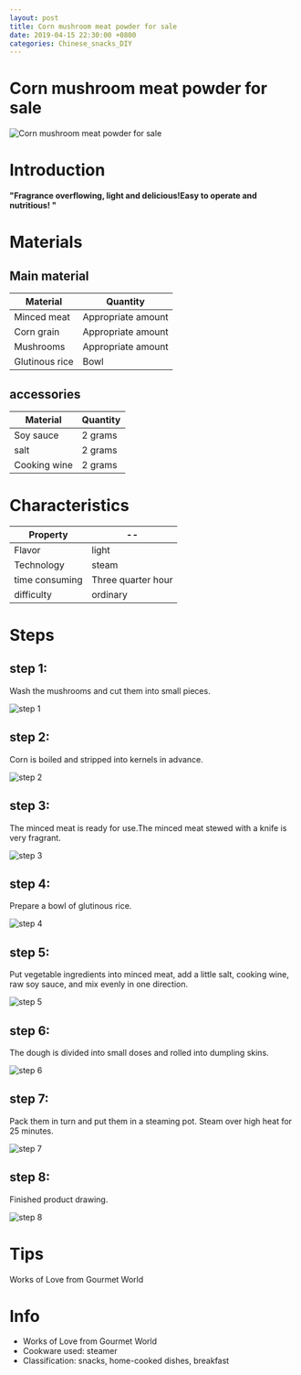 ```yaml
---
layout: post
title: Corn mushroom meat powder for sale
date: 2019-04-15 22:30:00 +0800
categories: Chinese_snacks_DIY
---
```


# Corn mushroom meat powder for sale

![Corn mushroom meat powder for sale]({{site.baseurl}}/img/448107/448107.jpg)

# Introduction

**"Fragrance overflowing, light and delicious!Easy to operate and nutritious! "**

# Materials


## Main material

Material|Quantity
--|--
Minced meat|Appropriate amount
Corn grain|Appropriate amount
Mushrooms|Appropriate amount
Glutinous rice|Bowl

## accessories

Material|Quantity
--|--
Soy sauce|2 grams
salt|2 grams
Cooking wine|2 grams

# Characteristics

Property|--
--|--
Flavor|light
Technology|steam
time consuming|Three quarter hour
difficulty|ordinary

# Steps

## step 1:

Wash the mushrooms and cut them into small pieces.

![step 1]({{site.baseurl}}/img/448107/1.jpg)

## step 2:

Corn is boiled and stripped into kernels in advance.

![step 2]({{site.baseurl}}/img/448107/2.jpg)

## step 3:

The minced meat is ready for use.The minced meat stewed with a knife is very fragrant.

![step 3]({{site.baseurl}}/img/448107/3.jpg)

## step 4:

Prepare a bowl of glutinous rice.

![step 4]({{site.baseurl}}/img/448107/4.jpg)

## step 5:

Put vegetable ingredients into minced meat, add a little salt, cooking wine, raw soy sauce, and mix evenly in one direction.

![step 5]({{site.baseurl}}/img/448107/5.jpg)

## step 6:

The dough is divided into small doses and rolled into dumpling skins.

![step 6]({{site.baseurl}}/img/448107/6.jpg)

## step 7:

Pack them in turn and put them in a steaming pot. Steam over high heat for 25 minutes.

![step 7]({{site.baseurl}}/img/448107/7.jpg)

## step 8:

Finished product drawing.

![step 8]({{site.baseurl}}/img/448107/8.jpg)

# Tips

Works of Love from Gourmet World

# Info

- Works of Love from Gourmet World
- Cookware used: steamer
- Classification: snacks, home-cooked dishes, breakfast